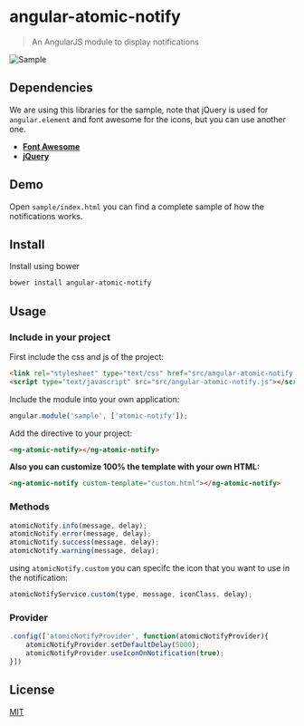 angular-atomic-notify
=====================

> An AngularJS module to display notifications

![Sample](http://s22.postimg.org/u04uj24k1/Screen_Shot_2015_04_08_at_13_15_09.png)

## Dependencies

We are using this libraries for the sample, note that jQuery is used for `angular.element` and font awesome for the icons, but you can use another one.

- [**Font Awesome**](http://fortawesome.github.io/Font-Awesome/)
- [**jQuery**](https://jquery.com/)

## Demo

Open `sample/index.html` you can find a complete sample of how the notifications works.

## Install

Install using bower

```bash
bower install angular-atomic-notify
```

## Usage

### Include in your project

First include the css and js of the project:

```HTML
<link rel="stylesheet" type="text/css" href="src/angular-atomic-notify.css">
<script type="text/javascript" src="src/angular-atomic-notify.js"></script>
```

Include the module into your own application:

```JavaScript
angular.module('sample', ['atomic-notify']);
```

Add the directive to your project:

```HTML
<ng-atomic-notify></ng-atomic-notify>
```

**Also you can customize 100% the template with your own HTML:**

```HTML
<ng-atomic-notify custom-template="custom.html"></ng-atomic-notify>
```

### Methods

```JavaScript
atomicNotify.info(message, delay);
atomicNotify.error(message, delay);
atomicNotify.success(message, delay);
atomicNotify.warning(message, delay);
```

using `atomicNotify.custom` you can specifc the icon that you want to use in the notification:

```JavaScript
atomicNotifyService.custom(type, message, iconClass, delay);
```

### Provider

```JavaScript
.config(['atomicNotifyProvider', function(atomicNotifyProvider){
   	atomicNotifyProvider.setDefaultDelay(5000);
	atomicNotifyProvider.useIconOnNotification(true);
}])
```

## License

[MIT](LICENSE.md)